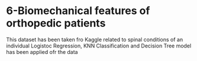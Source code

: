 # 6-Biomechanical features of orthopedic patients
This dataset has been taken fro Kaggle related to spinal conditions of an individual
Logistoc Regression, KNN Classification and Decision Tree model has been applied ofr the data
